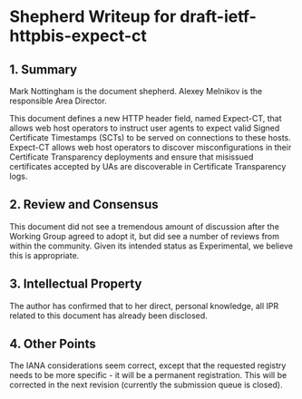 # Shepherd Writeup for draft-ietf-httpbis-expect-ct

## 1. Summary

Mark Nottingham is the document shepherd. Alexey Melnikov is the responsible Area Director.

This document defines a new HTTP header field, named Expect-CT, that allows web host operators to
instruct user agents to expect valid Signed Certificate Timestamps (SCTs) to be served on
connections to these hosts. Expect-CT allows web host operators to discover misconfigurations in
their Certificate Transparency deployments and ensure that misissued certificates accepted by UAs
are discoverable in Certificate Transparency logs.

## 2. Review and Consensus

This document did not see a tremendous amount of discussion after the Working Group agreed to adopt it, but did see a number of reviews from within the community. Given its intended status as Experimental, we believe this is appropriate.

## 3. Intellectual Property

The author has confirmed that to her direct, personal knowledge, all IPR related to this document has already been disclosed.

## 4. Other Points

The IANA considerations seem correct, except that the requested registry needs to be more specific - it will be a permanent registration. This will be corrected in the next revision (currently the submission queue is closed).

